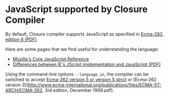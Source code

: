 # JavaScript supported by Closure Compiler

By default, Closure compiler supports JavaScript as specified in [Ecma-262, edition 6 (PDF)](http://www.ecma-international.org/publications/files/ECMA-ST/Ecma-262.pdf).

Here are some pages that we find useful for understanding the language:
- [Mozilla's Core JavaScript Reference](http://developer.mozilla.org/en/docs/Core_JavaScript_1.5_Reference)
- [Differences between IE's JScript implementation and JavaScript (PDF)](http://wiki.ecmascript.org/lib/exe/fetch.php?id=resources%3Aresources&cache=cache&media=resources:jscriptdeviationsfromes3.pdf)

Using the command-line options `--language_in`, the compiler can be switched to accept  [Ecma-262 version 5 or version 5 strict](http://www.ecma-international.org/publications/standards/Ecma-262.htm) or [Ecma-262 version 3](http://www.ecma-international.org/publications/files/ECMA-ST-ARCH/ECMA-262, 3rd edition, December 1999.pdf).